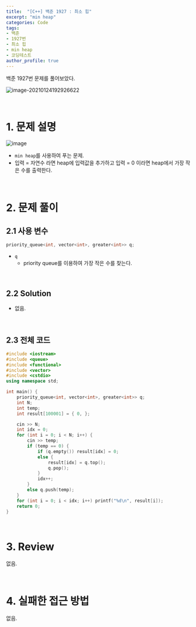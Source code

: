 ```yaml
---
title:  "[C++] 백준 1927 : 최소 힙"
excerpt: "min heap"
categories: Code
tags: 
- 백준
- 1927번
- 최소 힙
- min heap
- 코딩테스트
author_profile: true
---
```


백준 1927번 문제를 풀어보았다.

![image-20210124192926622](C:\Users\user\AppData\Roaming\Typora\typora-user-images\image-20210124192926622.png)

<br>

# 1. 문제 설명

![image](https://user-images.githubusercontent.com/37764581/105627453-68ab2600-5e7a-11eb-9d8e-9518dc209e9e.png)

+ `min heap`를 사용하여 푸는 문제.
+ 입력 = 자연수 라면 heap에 입력값을 추가하고 입력 = 0 이라면 heap에서 가장 작은 수를 출력한다.

<br>

# 2. 문제 풀이

## 2.1 사용 변수

```cpp
priority_queue<int, vector<int>, greater<int>> q;
```

+ `q`
  + priority queue를 이용하여 가장 작은 수를 찾는다.

<br>

## 2.2 Solution

+ 없음.



<br>

## 2.3 전체 코드

```cpp
#include <iostream>
#include <queue>
#include <functional>
#include <vector>
#include <cstdio>
using namespace std;

int main() {
	priority_queue<int, vector<int>, greater<int>> q;
	int N;
	int temp;
	int result[100001] = { 0, };

	cin >> N;
	int idx = 0;
	for (int i = 0; i < N; i++) {
		cin >> temp;
		if (temp == 0) {
			if (q.empty()) result[idx] = 0;
			else {
				result[idx] = q.top();
				q.pop();
			}
			idx++;
		}
		else q.push(temp);
	}
	for (int i = 0; i < idx; i++) printf("%d\n", result[i]);
	return 0;
}
```
<br>

# 3. Review

없음.

<br>

# 4. 실패한 접근 방법

없음.

